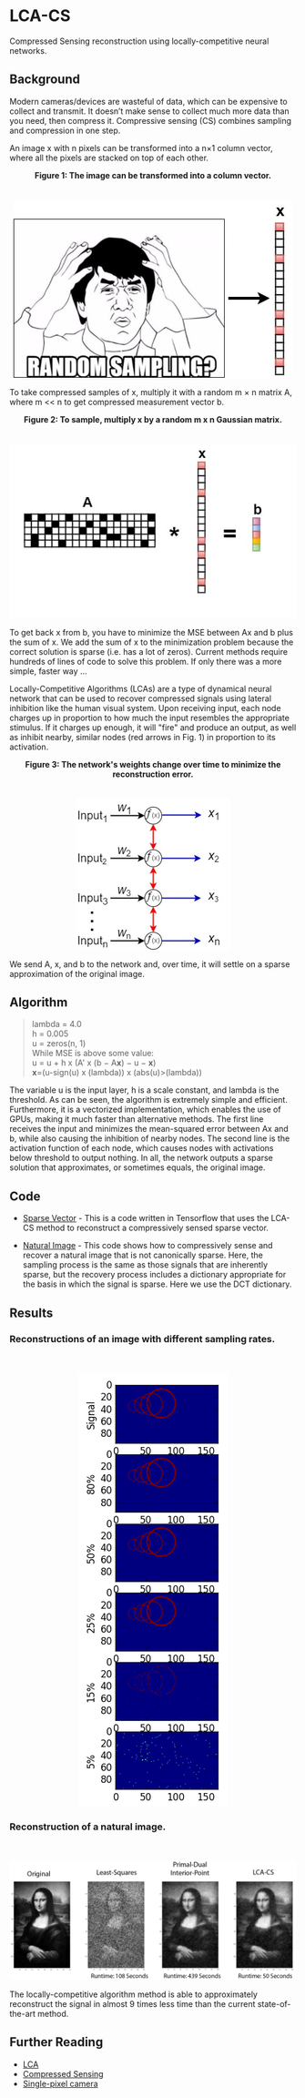 # LCA-CS
Compressed Sensing reconstruction using locally-competitive neural networks.

## Background
Modern cameras/devices are wasteful of data, which
can be expensive to collect and transmit. It doesn’t
make sense to collect much more data than you need,
then compress it. Compressive sensing (CS) combines
sampling and compression in one step.  
  
An image x with n pixels can be transformed into a
n×1 column vector, where all the pixels are stacked
on top of each other.  
  
<p align="center">
  <b>Figure 1: The image can be transformed into a column vector.</b><br>
  <br><br>
  <img src="https://github.com/MichaelTeti/CS_LCA/blob/master/jcmeme2.jpg">
</p>
  
To take compressed samples of x, multiply it with
a random m × n matrix A, where m << n to get
compressed measurement vector b.  
  
<p align="center">
  <b>Figure 2: To sample, multiply x by a random m x n Gaussian matrix.</b><br>
  <br><br>
  <img src="https://github.com/MichaelTeti/CS_LCA/blob/master/ax%3Db.jpg">
</p>
  
To get back x from b, you have to minimize the MSE between Ax and b plus the sum of x. We add the sum of x to the minimization problem because the correct solution is sparse (i.e. has a lot of zeros). Current methods require hundreds of lines of code to solve this problem. If only there was a more simple, faster way ...  
  
Locally-Competitive Algorithms (LCAs) are a type
of dynamical neural network that can be used to
recover compressed signals using lateral inhibition
like the human visual system. Upon receiving
input, each node charges up in proportion to how
much the input resembles the appropriate stimulus.
If it charges up enough, it will "fire" and produce an
output, as well as inhibit nearby, similar nodes (red
arrows in Fig. 1) in proportion to its activation.  
  
<p align="center">
  <b>Figure 3: The network's weights change over time to minimize the reconstruction error.</b><br>
  <br><br>
  <img src="https://github.com/MichaelTeti/LCA_Sparse_Coding_WadingBirds/blob/master/LCA1.jpg">
</p>

We send A, x, and b to the network and, over time, it will settle on a sparse approximation of the original image.  

## Algorithm
>lambda = 4.0    
>h = 0.005  
>u = zeros(n, 1)  
>While MSE is above some value:  
>u = u + h x (A' x (b − A**x**) − u − **x**)  
>**x**=(u-sign(u) x (lambda)) x (abs(u)>(lambda))  
  
The variable u is the input layer, h is a scale constant, and lambda is the threshold. As can be seen, the algorithm is extremely simple
and efficient. Furthermore, it is a vectorized implementation,
which enables the use of GPUs, making
it much faster than alternative methods.
The first line receives the input and minimizes the
mean-squared error between Ax and b, while also
causing the inhibition of nearby nodes.
The second line is the activation function of each
node, which causes nodes with activations below
threshold to output nothing. In all, the network outputs
a sparse solution that approximates, or sometimes
equals, the original image.  
  
## Code
- [Sparse Vector](https://github.com/MichaelTeti/CS_LCA/blob/master/cs_tensorflow.py) - This is a code written in Tensorflow that uses the LCA-CS method to reconstruct a compressively sensed sparse vector.  
  
- [Natural Image](https://github.com/MichaelTeti/CS_LCA/blob/master/cs_dct.py) - This code shows how to compressively sense and recover a natural image that is not canonically sparse. Here, the sampling process is the same as those signals that are inherently sparse, but the recovery process includes a dictionary appropriate for the basis in which the signal is sparse. Here we use the DCT dictionary. 

## Results
### Reconstructions of an image with different sampling rates.
<p align="center">
  <br><br>
  <img src="https://github.com/MichaelTeti/CS_LCA/blob/master/circles.png">
</p>  
  

### Reconstruction of a natural image. 
<p align="center">
  <br><br>
  <img src="https://github.com/MichaelTeti/CS_LCA/blob/master/mona_lca_l1_l2_orig.png">
</p>

The locally-competitive algorithm method is able to approximately reconstruct the signal in almost 9 times less time than the current state-of-the-art method. 

## Further Reading
- [LCA](https://www.google.com/patents/US7783459) 
- [Compressed Sensing](http://ieeexplore.ieee.org/stamp/stamp.jsp?arnumber=1580791)
- [Single-pixel camera](https://www.youtube.com/watch?v=RvMgVv-xZhQ&t=2748s)

